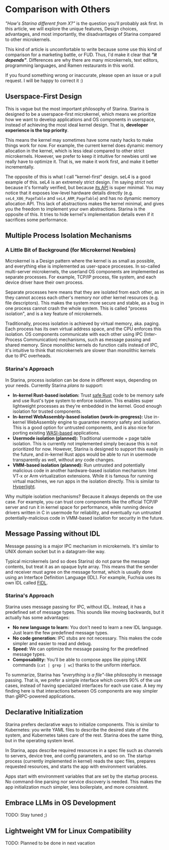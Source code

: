 # Comparison with Others

*"How's Starina different from X?"* is the question you'll probably ask first. In this article, we will explore the unique features, Design choices, advantages, and most importantly, the disadvantages of Starina compared to other microkernels.

This kind of article is uncomfortable to write because some use this kind of comparison for a marketing battle, or FUD. Thus, I'd make it clear that ***"it depends"***. Differences are why there are many microkernels, text editors, programming languages, and Ramen restaurants in this world.

If you found something wrong or inaccurate, please open an issue or a pull request. I will be happy to correct it :)

## Userspace-First Design

This is vague but the most important philosophy of Starina. Starina is designed to be a userspace-first microkernel, which means we prioritize how we want to develop applications and OS components in userspace, instead of achieving the most ideal kernel design. That is, **developer experience is the top priority**.

This means the kernel may sometimes have some nasty hacks to make things work for now. For example, the current kernel does dynamic memory allocation in the kernel, which is less ideal compared to other strict microkernels. However, we prefer to keep it intuitive for newbies until we really have to optimize it. That is, we make it work first, and make it better incrementally.

The opposite of this is what I call "kernel-first" design. seL4 is a good example of this. seL4 is an extremely strict design. I'm saying *strict* not because it's formally verified, but because [its API](https://docs.sel4.systems/projects/sel4/api-doc.html) is super minimal. You may notice that it exposes low-level hardware details directly (e.g. `seL4_X86_PageTable` and `seL4_ARM_PageTable`) and has no dynamic memory allocation API. This lack of abstractions makes the kernel minimal, and gives you the freedom to implement your own abstractions. Starina is the opposite of this. It tries to hide kernel's implementation details even if it sacrifices some performance.

## Multiple Process Isolation Mechanisms

### A Little Bit of Background (for Microkernel Newbies)

Microkernel is a Design pattern where the kernel is as small as possible, and everything else is implemented as user-space processes. In so-called multi-server microkernels, the userland OS components are implemented as separate processes. For example, TCP/IP process, file system, and each device driver have their own process.

Separate processes here means that they are isolated from each other, as in they cannot access each other's memory nor other kernel resources (e.g. file descriptors). This makes the system more secure and stable, as a bug in one process cannot crash the whole system. This is called "process isolation", and is a key feature of microkernels.

Traditionally, process isolation is achieved by virtual memory, aka. paging. Each process has its own virtual address space, and the CPU enforces this isolation. OS components communicate with each other using IPC (Inter-Process Communication) mechanisms, such as message passing and shared memory. Since monolithic kernels do function calls instead of IPC, it's intuitive to think that microkernels are slower than monolithic kernels due to IPC overheads.

### Starina's Approach

In Starina, process isolation can be done in different ways, depending on your needs. Currently Starina *plans to* support:

- **In-kernel Rust-based isolation:** Trust [safe Rust](https://doc.rust-lang.org/nomicon/safe-unsafe-meaning.html) code to be memory safe and use Rust's type system to enforce isolation. This enables super lightweight processes as they're embedded in the kernel. Good enough isolation for trusted components.
- **In-kernel WebAssembly-based isolation (work-in-progress):** Use in-kernel WebAssembly engine to guarantee memory safety and isolation. This is a good option for untrusted components, and is also nice for porting existing [WASI-based](https://wasi.dev/) applications.
- **Usermode isolation (planned):** Traditional usermode + page table isolation. This is currently not implemented simply because this is not prioritized for now. However, Starina is designed to support this easily in the future, and in-kernel Rust apps would be able to run in usermode transparently as well, without any code changes.
- **VMM-based isolation (planned):** Run untrusted and potentially malicious code in another hardware-based isolation mechanism: Intel VT-x or Arm virtualization extensions. While it is famous for running virtual machines, we run apps in the isolation directly. This is similar to [Hyperlight](https://opensource.microsoft.com/blog/2024/11/07/introducing-hyperlight-virtual-machine-based-security-for-functions-at-scale/).

Why multiple isolation mechanisms? Because it always depends on the use case. For example, you can trust core components like the official TCP/IP server and run it in kernel space for performance, while running device drivers written in C in usermode for reliability, and eventually run untrusted potentially-malicious code in VMM-based isolation for security in the future.

## Message Passing without IDL

Message passing is a major IPC mechanism in microkernels. It's similar to UNIX domain socket but in a datagram-like way.

Typical microkernels (and so does Starina) do not parse the message contents, but treat it as an opaque byte array. This means that the sender and receiver must agree on the message format, which is usually done using an Interface Definition Language (IDL). For example, Fuchsia uses its own IDL called [FIDL](https://fuchsia.dev/fuchsia-src/concepts/fidl/overview).

### Starina's Approach

Starina uses message passing for IPC, without IDL. Instead, it has a predefined set of message types. This sounds like moving backwards, but it actually has some advantages:

- **No new language to learn:** You don't need to learn a new IDL language. Just learn the few predefined message types.
- **No code generation:** IPC stubs are not necessary. This makes the code simpler and easier to read and debug.
- **Speed:** We can optimize the message passing for the predefined message types.
- **Composability:** You'll be able to compose apps like piping UNIX commands (`cat | grep | wc`) thanks to the uniform interface.

To summarize, Starina has *"everything is a file"*-like philosophy in message passing. That is, we prefer a simple interface which covers 90% of the use cases, instead of having specialized interfaces for each use case. A key my finding here is that interactions between OS components are way simpler than gRPC-powered applications.

## Declarative Initialization

Starina prefers declarative ways to initialize components. This is similar to Kubernetes: you write YAML files to describe the desired state of the system, and Kubernetes takes care of the rest. Starina does the same thing, but in the operating system level.

In Starina, apps describe required resources in a spec file such as channels to servers, device tree, and config parameters, and so on. The startup process (currently implemented in kernel) reads the spec files, prepares requested resources, and starts the app with environment variables.

Apps start with environment variables that are set by the startup process. No command-line parsing nor service discovery is needed. This makes the app initialization much simpler, less boilerplate, and more consistent.

## Embrace LLMs in OS Development

TODO: Stay tuned ;)

<!-- Apps should look similar, like React apps, Rails, ... -->

## Lightweight VM for Linux Compatibility

TODO: Planned to be done in next vacation

